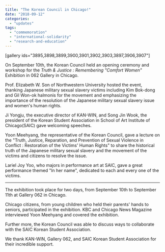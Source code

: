 ```yaml
---
title: "The Korean Council in Chicago!"
date: "2018-09-12"
categories: 
  - "updates"
tags: 
  - "commemoration"
  - "international-solidarity"
  - "research-and-education"
---
```


\[gallery ids="3895,3898,3899,3900,3901,3902,3903,3897,3906,3907"\]

On September 10th, the Korean Council held an opening ceremony and workshop for the _Truth & Justice : Remembering "Comfort Women"_ Exhibition in 062 Gallery in Chicago.

Prof. Elizabeth W. Son of Northwestern University hosted the event, thanking Japanese military sexual slavery victims including Kim Bok-dong and Gil Won-ok halmonis for the movement and emphasizing the importance of the resolution of the Japanese military sexual slavery issue and women's human rights.

Ji Yongju, the executive director of KAN-WIN, and Song Jin Wook, the president of the Korean Student Association in School of Art Institute of Chicago(SAIC) gave welcoming speeches.

Yoon Meehyang, the representative of the Korean Council, gave a lecture on the "Truth, Justice, Reparation, and Prevention of Sexual Violence in Conflict : Restoration of the Victims' Human Rights" to share the historical truth of the Japanese military sexual slavery and the movement of the victims and citizens to resolve the issue.

Lariel Joy Yoo, who majors in performance art at SAIC, gave a great performance themed "In her name", dedicated to each and every one of the victims.

* * *

The exhibition took place for two days, from September 10th to September 11th at Gallery 062 in Chicago.

Chicago citizens, from young children who held their parents' hands to seniors, participated in the exhibition. KBC and Chicago News Magazine interviewed Yoon Meehyang and covered the exhibition.

Further more, the Korean Council was able to discuss ways to collaborate with the SAIC Korean Student Association.

We thank KAN-WIN, Gallery 062, and SAIC Korean Student Association for their incredible support.
